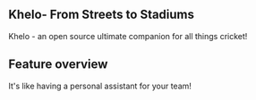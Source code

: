 ## Khelo- From Streets to Stadiums
Khelo - an open source ultimate companion for all things cricket!

## Feature overview


It's like having a personal assistant for your team!

